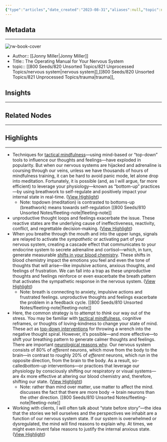 ```yaml
---
{"type":"articles","date_created":"2023-08-31","aliases":null,"topic":null,"url":"https://every.to/p/the-operating-manual-for-your-nervous-system","layout":null,"banner":null,"dg-publish":true,"tags":null,"permalink":"/300-biblio/200-articles/the-operating-manual-for-your-nervous-system/","dgPassFrontmatter":true,"created":"2023-10-20T12:44:21.000-05:00","updated":"2023-10-20T12:44:21.000-05:00"}
---
```


## Metadata
---
![rw-book-cover](https://d24ovhgu8s7341.cloudfront.net/uploads/post/cover/2506/AJo2HaezVuwsSTF3QW8W5x3VY2mTvOBEhz3ANt3P4rHbRauxAlcMgl8UbW3sqrObXCfqloeKpi2Et_M0t8VuxWtyM2h6mySh8OGIIVa1f5YO0KwicbMpA-OXoLO0.png)
- Author:: [[Jonny Miller\|Jonny Miller]]
- Title:: The Operating Manual for Your Nervous System
- topic:: [[800 Seeds/820 Unsorted Topics/821 Unprocessed Topics/nervous system\|nervous system]],[[800 Seeds/820 Unsorted Topics/821 Unprocessed Topics/trauma\|trauma]], 



## Insights
---
## Related Nodes
---

## Highlights 
---
- Techniques for [tactical mindfulness](https://every.to/no-small-plans/tactical-mindfulness)—using mind-based or “top-down” tools to influence our thoughts and feelings—have exploded in popularity.
  But when our nervous systems are hijacked and adrenaline is coursing through our veins, unless we have thousands of hours of mindfulness training, it can be hard to avoid panic mode, let alone drop into meditation.
  Fortunately, it is possible (and, as I will argue, far more efficient) to leverage your physiology—known as “bottom-up” practices—by using breathwork to self-regulate and positively impact your internal state in real-time. ([View Highlight](https://read.readwise.io/read/01h9638zfgycr67fj8m16ybtnh))
    - Note: topdown (meditation) is contrasted to bottoms-up (breathwork) means towards self-regulation [[800 Seeds/810 Unsorted Notes/fleeting-note\|fleeting-note]]
- unproductive thought loops and feelings exacerbate the issue. These reactive states are the underlying cause of ineffectiveness, reactivity, conflict, and regrettable decision-making. ([View Highlight](https://read.readwise.io/read/01h963b43yrq8s75q77e2yt42m))
- When you breathe through the mouth and into the upper lungs, signals are relayed to activate the *sympathetic* or activating part of your nervous system, creating a cascade effect that communicates to your endocrine system to secrete adrenaline and cortisol—which, in turn, generate measurable [shifts in your blood chemistry](https://www.ncbi.nlm.nih.gov/pmc/articles/PMC5368202/).
  These shifts in blood chemistry impact the emotions you feel and even the tone of thoughts that will arise—like impulsive actions, anxious thoughts, and feelings of frustration. We can fall into a trap as these unproductive thoughts and feelings reinforce or even exacerbate the breath pattern that activates the sympathetic response in the nervous system. ([View Highlight](https://read.readwise.io/read/01h963edwnb4j2qt3pvyzbpkns))
    - Note: breath is connecting to anxiety, impulsive actions and frustrated feelings. unproductive thoughts and feelings exacerbate the problem in a feedback cycle. [[800 Seeds/810 Unsorted Notes/fleeting-note\|fleeting-note]]
- Here, the common strategy is to attempt to *think* our way out of the stress. You may be familiar with [tactical mindfulness,](https://every.to/superorganizers/tactical-mindfulness) cognitive reframes, or thoughts of loving-kindness to change your state of mind. These act as [top-down interventions](https://www.llnl.gov/news/national-ignition-facility-achieves-fusion-ignition) for throwing a wrench into the negative thought spiral. However, it’s possible—and more effective—to shift your breathing pattern to generate calmer thoughts and feelings.
  There are important [neurological reasons why](https://www.ncbi.nlm.nih.gov/pmc/articles/PMC4017164/). Our nervous system consists of 80% of *afferent* neurons, which move from the body to the brain—in contrast to roughly 20% of *efferent* neurons, which run in the opposite direction, from the brain to the body.
  As a result, so-called*bottom-up* interventions—or practices that leverage our physiology by consciously shifting our respiratory or visual systems—are 4x more effective at altering our blood chemistry and, therefore, shifting our state. ([View Highlight](https://read.readwise.io/read/01h963pqv96pjq81eyye27te3e))
    - Note: rather than mind over matter, use matter to affect the mind. discusses the fact that there are more body -> brain neurons than the other direction. [[800 Seeds/810 Unsorted Notes/fleeting-note\|fleeting-note]]
- Working with clients, I will often talk about “state before story”—the idea that the stories we tell ourselves and the perspectives we inhabit are a function of our nervous system state.
  If our system is overwhelmed or dysregulated, the mind will find reasons to explain why. At times, we might even invent false reasons to justify the internal anxious state. ([View Highlight](https://read.readwise.io/read/01h963p1sd6jqpt2p9fh5qn5th))
